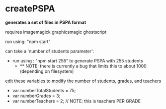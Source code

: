 # createPSPA
**generates a set of files in PSPA format**

requires imagemagick graphicsmagic ghostscript

run using: "npm start"

can take a 'number of students parameter':
+ run using : "npm start 255" to generate PSPA with 255 students
  + ** NOTE: there is currently a bug that limits this to about 1000 (depending on filesystem) 


edit these variables to modify the number of students, grades, and teachers

+ var numberTotalStudents = 75;
+ var numberGrades = 3;
+ var numberTeachers = 2;  // NOTE: this is teachers PER GRADE



